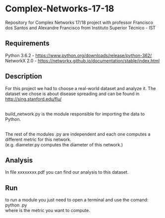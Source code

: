# Complex-Networks-17-18
Repository for Complex Networks 17/18 project with professor Francisco dos Santos and Alexandre Francisco from Instituto Superior Técnico - IST

## Requirements

Python 3.6.2 - https://www.python.org/downloads/release/python-362/
<br />NetworkX 2.0 - https://networkx.github.io/documentation/stable/index.html 

## Description

For this project we had to choose a real-world dataset and analyze it. 
The dataset we chose is about disease spreading and can be found in http://sing.stanford.edu/flu/

<br />build_network.py is the module responsible for importing the data to Python.

<br />The rest of the modules .py are independent and each one computes a different metric for this network.
<br />(e.g. diameter.py computes the diameter of this network.)

## Analysis

In file xxxxxxxx.pdf you can find our analysis to this dataset.

## Run

to run a module you just need to open a terminal and use the comand: 
<br />python <metric>.py
	<br />where <metric> is the metric you want to compute.